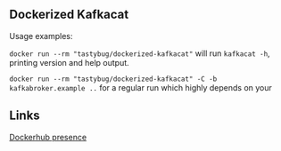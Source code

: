 ## Dockerized Kafkacat

Usage examples:

`docker run --rm "tastybug/dockerized-kafkacat"` will run `kafkacat -h`, printing version and help output. 

`docker run --rm "tastybug/dockerized-kafkacat" -C -b kafkabroker.example ..` for a regular run which highly depends on your

## Links
[Dockerhub presence](https://hub.docker.com/repository/docker/tastybug/dockerized-kafkacat)

